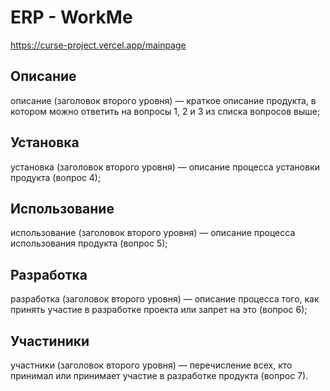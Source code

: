 # ERP - WorkMe

https://curse-project.vercel.app/mainpage

## Описание

описание (заголовок второго уровня) — краткое описание продукта, в котором можно ответить на вопросы 1, 2 и 3 из списка вопросов выше;

## Установка

установка (заголовок второго уровня) — описание процесса установки продукта (вопрос 4);

## Использование

использование (заголовок второго уровня) — описание процесса использования продукта (вопрос 5);

## Разработка

разработка (заголовок второго уровня) — описание процесса того, как принять участие в разработке проекта или запрет на это (вопрос 6);

## Участиники

участники (заголовок второго уровня) — перечисление всех, кто принимал или принимает участие в разработке продукта (вопрос 7).
